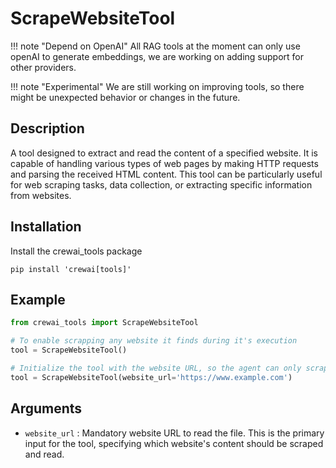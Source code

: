 # ScrapeWebsiteTool

!!! note "Depend on OpenAI"
    All RAG tools at the moment can only use openAI to generate embeddings, we are working on adding support for other providers.

!!! note "Experimental"
    We are still working on improving tools, so there might be unexpected behavior or changes in the future.

## Description
A tool designed to extract and read the content of a specified website. It is capable of handling various types of web pages by making HTTP requests and parsing the received HTML content. This tool can be particularly useful for web scraping tasks, data collection, or extracting specific information from websites.

## Installation
Install the crewai_tools package
```shell
pip install 'crewai[tools]'
```

## Example
```python
from crewai_tools import ScrapeWebsiteTool

# To enable scrapping any website it finds during it's execution
tool = ScrapeWebsiteTool()

# Initialize the tool with the website URL, so the agent can only scrap the content of the specified website
tool = ScrapeWebsiteTool(website_url='https://www.example.com')
```

## Arguments
- `website_url` : Mandatory website URL to read the file. This is the primary input for the tool, specifying which website's content should be scraped and read.